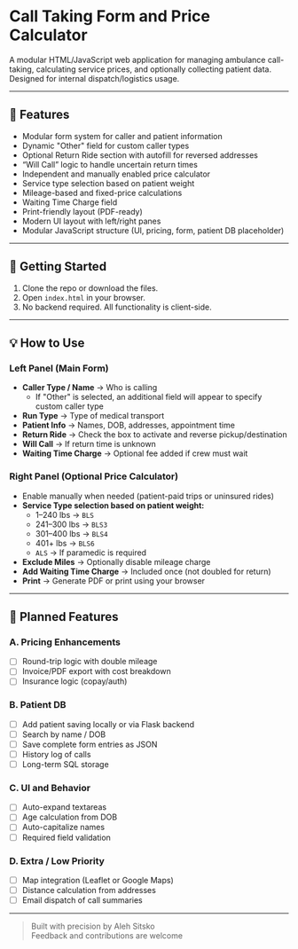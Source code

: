 # Call Taking Form and Price Calculator

A modular HTML/JavaScript web application for managing ambulance call-taking, calculating service prices, and optionally collecting patient data. Designed for internal dispatch/logistics usage.

---

## 🔧 Features

- Modular form system for caller and patient information
- Dynamic "Other" field for custom caller types
- Optional Return Ride section with autofill for reversed addresses
- “Will Call” logic to handle uncertain return times
- Independent and manually enabled price calculator
- Service type selection based on patient weight
- Mileage-based and fixed-price calculations
- Waiting Time Charge field
- Print-friendly layout (PDF-ready)
- Modern UI layout with left/right panes
- Modular JavaScript structure (UI, pricing, form, patient DB placeholder)

---

## 🚀 Getting Started

1. Clone the repo or download the files.
2. Open `index.html` in your browser.
3. No backend required. All functionality is client-side.

---

## 💡 How to Use

### Left Panel (Main Form)

- **Caller Type / Name** → Who is calling  
  - If "Other" is selected, an additional field will appear to specify custom caller type
- **Run Type** → Type of medical transport
- **Patient Info** → Names, DOB, addresses, appointment time
- **Return Ride** → Check the box to activate and reverse pickup/destination
- **Will Call** → If return time is unknown
- **Waiting Time Charge** → Optional fee added if crew must wait

### Right Panel (Optional Price Calculator)

- Enable manually when needed (patient-paid trips or uninsured rides)
- **Service Type selection based on patient weight:**
  - 1–240 lbs → `BLS`
  - 241–300 lbs → `BLS3`
  - 301–400 lbs → `BLS4`
  - 401+ lbs → `BLS6`
  - `ALS` → If paramedic is required
- **Exclude Miles** → Optionally disable mileage charge
- **Add Waiting Time Charge** → Included once (not doubled for return)
- **Print** → Generate PDF or print using your browser

---

## 🔮 Planned Features

### A. Pricing Enhancements

- [ ] Round-trip logic with double mileage
- [ ] Invoice/PDF export with cost breakdown
- [ ] Insurance logic (copay/auth)

### B. Patient DB

- [ ] Add patient saving locally or via Flask backend
- [ ] Search by name / DOB
- [ ] Save complete form entries as JSON
- [ ] History log of calls
- [ ] Long-term SQL storage

### C. UI and Behavior

- [ ] Auto-expand textareas
- [ ] Age calculation from DOB
- [ ] Auto-capitalize names
- [ ] Required field validation

### D. Extra / Low Priority

- [ ] Map integration (Leaflet or Google Maps)
- [ ] Distance calculation from addresses
- [ ] Email dispatch of call summaries

---

> Built with precision by Aleh Sitsko  
> Feedback and contributions are welcome
